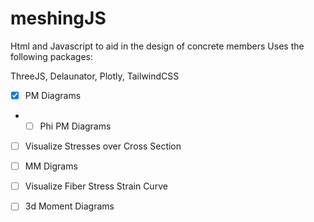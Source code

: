 # meshingJS

Html and Javascript to aid in the design of concrete members
Uses the following packages:

ThreeJS, Delaunator, Plotly, TailwindCSS

- [x] PM Diagrams
- - [ ] Phi PM Diagrams
- [ ] Visualize Stresses over Cross Section
- [ ] MM Digrams
- [ ] Visualize Fiber Stress Strain Curve
- [ ] 3d Moment Diagrams

